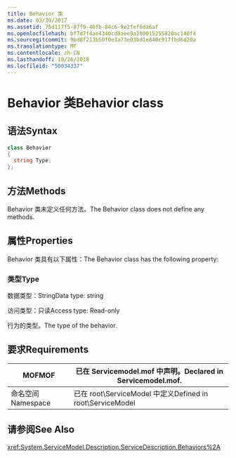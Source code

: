 ```yaml
---
title: Behavior 类
ms.date: 03/30/2017
ms.assetid: 75d117f5-87f9-40fb-84c6-9e2fef6da6af
ms.openlocfilehash: bf7d7f4ae4340cd8aee9a200015255820ac140f4
ms.sourcegitcommit: 9bd8f213b50f0e1a73e03bd1e840c917fbd6d20a
ms.translationtype: MT
ms.contentlocale: zh-CN
ms.lasthandoff: 10/26/2018
ms.locfileid: "50034337"
---
```

# <a name="behavior-class"></a><span data-ttu-id="1e01c-102">Behavior 类</span><span class="sxs-lookup"><span data-stu-id="1e01c-102">Behavior class</span></span>
## <a name="syntax"></a><span data-ttu-id="1e01c-103">语法</span><span class="sxs-lookup"><span data-stu-id="1e01c-103">Syntax</span></span>  
  
```csharp
class Behavior  
{  
  string Type;  
};  
```  
  
## <a name="methods"></a><span data-ttu-id="1e01c-104">方法</span><span class="sxs-lookup"><span data-stu-id="1e01c-104">Methods</span></span>  
 <span data-ttu-id="1e01c-105">Behavior 类未定义任何方法。</span><span class="sxs-lookup"><span data-stu-id="1e01c-105">The Behavior class does not define any methods.</span></span>  
  
## <a name="properties"></a><span data-ttu-id="1e01c-106">属性</span><span class="sxs-lookup"><span data-stu-id="1e01c-106">Properties</span></span>  
 <span data-ttu-id="1e01c-107">Behavior 类具有以下属性：</span><span class="sxs-lookup"><span data-stu-id="1e01c-107">The Behavior class has the following property:</span></span>  
  
### <a name="type"></a><span data-ttu-id="1e01c-108">类型</span><span class="sxs-lookup"><span data-stu-id="1e01c-108">Type</span></span>  
 <span data-ttu-id="1e01c-109">数据类型：String</span><span class="sxs-lookup"><span data-stu-id="1e01c-109">Data type: string</span></span>  
  
 <span data-ttu-id="1e01c-110">访问类型：只读</span><span class="sxs-lookup"><span data-stu-id="1e01c-110">Access type: Read-only</span></span>  
  
 <span data-ttu-id="1e01c-111">行为的类型。</span><span class="sxs-lookup"><span data-stu-id="1e01c-111">The type of the behavior.</span></span>  
  
## <a name="requirements"></a><span data-ttu-id="1e01c-112">要求</span><span class="sxs-lookup"><span data-stu-id="1e01c-112">Requirements</span></span>  
  
|<span data-ttu-id="1e01c-113">MOF</span><span class="sxs-lookup"><span data-stu-id="1e01c-113">MOF</span></span>|<span data-ttu-id="1e01c-114">已在 Servicemodel.mof 中声明。</span><span class="sxs-lookup"><span data-stu-id="1e01c-114">Declared in Servicemodel.mof.</span></span>|  
|---------|-----------------------------------|  
|<span data-ttu-id="1e01c-115">命名空间</span><span class="sxs-lookup"><span data-stu-id="1e01c-115">Namespace</span></span>|<span data-ttu-id="1e01c-116">已在 root\ServiceModel 中定义</span><span class="sxs-lookup"><span data-stu-id="1e01c-116">Defined in root\ServiceModel</span></span>|  
  
## <a name="see-also"></a><span data-ttu-id="1e01c-117">请参阅</span><span class="sxs-lookup"><span data-stu-id="1e01c-117">See Also</span></span>  
 <xref:System.ServiceModel.Description.ServiceDescription.Behaviors%2A>
